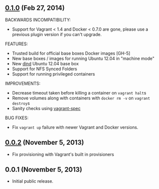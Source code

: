 ## [0.1.0](https://github.com/fgrehm/docker-provider/compare/v0.0.2...0.1.0) (Feb 27, 2014)

BACKWARDS INCOMPATIBILITY:

  - Support for Vagrant < 1.4 and Docker < 0.7.0 are gone, please use a previous
    plugin version if you can't upgrade.

FEATURES:

  - Trusted build for official base boxes Docker images [GH-5]
  - New base boxes / images for running Ubuntu 12.04 in "machine mode"
  - New [dind](https://github.com/jpetazzo/dind) Ubuntu 12.04 base box
  - Support for NFS Synced Folders
  - Support for running privileged containers

IMPROVEMENTS:

  - Decrease timeout taken before killing a container on `vagrant halt`s
  - Remove volumes along with containers with `docker rm -v` on `vagrant destroy`s
  - Sanity checks using [vagrant-spec](https://github.com/mitchellh/vagrant-spec)

BUG FIXES:

  - Fix `vagrant up` failure with newer Vagrant and Docker versions.

## [0.0.2](https://github.com/fgrehm/docker-provider/compare/v0.0.1...v0.0.2) (November 5, 2013)

  - Fix provisioning with Vagrant's built in provisioners

## 0.0.1 (November 5, 2013)

  - Initial public release.
